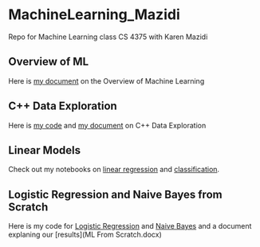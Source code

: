 # MachineLearning_Mazidi
 Repo for Machine Learning class CS 4375 with Karen Mazidi

## Overview of ML
Here is [my document](overview_ml.pdf) on the Overview of Machine Learning

## C++ Data Exploration
Here is [my code](c++_data_exploration/main.cpp) and [my document](c++_data_exploration/cpp_data_exploration.pdf) on C++ Data Exploration

## Linear Models
Check out my notebooks on [linear regression](linear_models/Regression.pdf) and [classification](linear_models/classification.pdf).

## Logistic Regression and Naive Bayes from Scratch
Here is my code for [Logistic Regression](ml_algos_from_scratch/LogReg_Scratch/LogReg_Scratch/lr.cpp) and [Naive Bayes]((ml_algos_from_scratch/NaiveBayes_Scratch/main.cpp)) and a document explaning our [results](ML From Scratch.docx)
